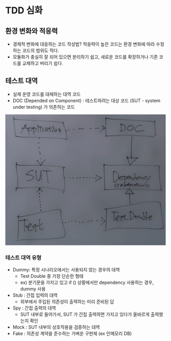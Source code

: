 # TDD 심화

## 환경 변화와 적응력
- 경제적 변화에 대응하는 코드 작성법? 적응력이 높은 코드는 환경 변화에 따라 수정하는 코드의 범위도 적다. 
- 모듈화가 충실히 잘 되어 있으면 분리하기 쉽고, 새로운 코드를 확장하거나 기존 코드를 교체하고 버리기 쉽다. 

## 테스트 대역
- 실제 운영 코드를 대체하는 대역 코드 
- DOC (Depended on Component) : 테스트하려는 대상 코드 (SUT - system under testing) 가 의존하는 코드 

![test](./testdouble.png)

### 테스트 대역 유형
- Dummy: 특정 시나리오에서는 사용되지 않는 경우의 대역
  - Test Double 중 가장 단순한 형태
  - ex) 분기문을 가지고 있고 if () 상황에서만 dependency 사용하는 경우, dummy 사용
- Stub : 간접 입력의 대역
  - 외부에서 주입된 의존성이 출력하는 미리 준비된 답  
- Spy : 간접 출력의 대역
  - SUT 내부로 들어가서, SUT 가 간접 출력하면 가지고 있다가 올바르게 출력했는지 확인 
- Mock : SUT 내부의 상호작용을 검증하는 대역 
- Fake : 의존성 계약을 준수하는 가벼운 구현체 (ex 인메모리 DB)